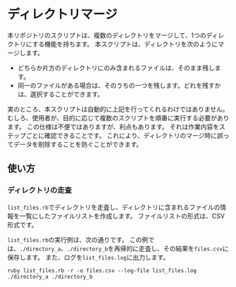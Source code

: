# ディレクトリマージ
本リポジトリのスクリプトは、複数のディレクトリをマージして、1つのディレクトリにする機能を持ちます。
本スクリプトは、ディレクトリを次のようにマージします。
- どちらか片方のディレクトリにのみ含まれるファイルは、そのまま残します。
- 同一のファイルがある場合は、そのうちの一つを残します。どれを残すかは、選択することができます。

実のところ、本スクリプトは自動的に上記を行ってくれるわけではありません。
むしろ、使用者が、目的に応じて複数のスクリプトを順番に実行する必要があります。
この仕様は不便ではありますが、利点もあります。
それは作業内容をステップごとに確認できることです。
これにより、ディレクトリのマージ時に誤ってデータを削除することを防ぐことができます。

## 使い方
### ディレクトリの走査
`list_files.rb`でディレクトリを走査し、ディレクトリに含まれるファイルの情報を一覧にしたファイルリストを作成します。
ファイルリストの形式は、CSV形式です。

`list_files.rb`の実行例は、次の通りです。
この例では、`./directory_a`、`./directory_b`を再帰的に走査し、その結果を`files.csv`に保存します。
また、ログを`list_files.log`に出力します。
```
ruby list_files.rb -r -o files.csv --log-file list_files.log ./directory_a ./directory_b
```